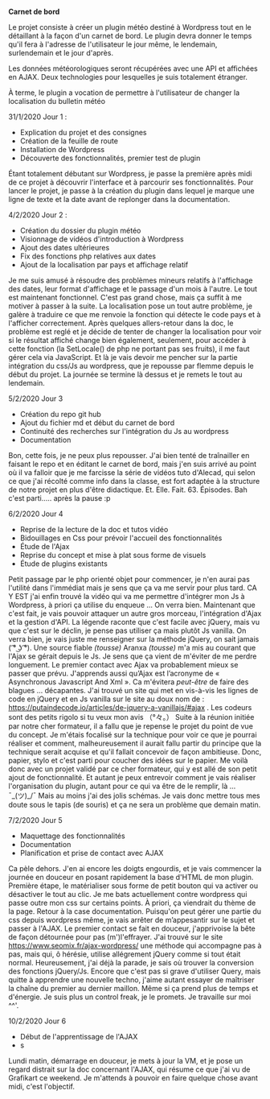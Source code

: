 **Carnet de bord**

Le projet consiste à créer un plugin météo destiné à Wordpress tout en le détaillant à la façon d'un carnet de bord. Le plugin devra donner le temps qu'il fera à l'adresse de l'utilisateur le jour même, le lendemain, surlendemain et le jour d'après.

Les données météorologiques seront récupérées avec une API et affichées en AJAX. Deux technologies pour lesquelles je suis totalement étranger.

À terme, le plugin a vocation de permettre à l'utilisateur de changer la localisation du bulletin météo 

31/1/2020
Jour 1 : 

 - Explication du projet et des consignes
 - Création de la feuille de route
 - Installation de Wordpress
 - Découverte des fonctionnalités, premier test de plugin
 
 Étant totalement débutant sur Wordpress, je passe la première après midi de ce projet à découvrir l'interface et à parcourir ses fonctionnalités.  Pour lancer le projet, je passe à la création du plugin dans lequel je marque une ligne de texte et la date avant de replonger dans la documentation.

4/2/2020
Jour 2 :

 - Création du dossier du plugin météo
 - Visionnage de vidéos d'introduction à Wordpress
 - Ajout des dates ultérieures 
 - Fix des fonctions php relatives aux dates
 - Ajout de la localisation par pays et affichage relatif
 
 Je me suis amusé à résoudre des problèmes mineurs relatifs à l'affichage des dates, leur format d'affichage et le passage d'un mois à l'autre. Le tout est maintenant fonctionnel. C'est pas grand chose, mais ça suffit à me motiver à passer à la suite.
La localisation pose un tout autre problème, je galère à traduire ce que me renvoie la fonction qui détecte le code pays et à l'afficher correctement. Après quelques allers-retour dans la doc, le problème est reglé et je décide de tenter de changer la localisation pour voir si le résultat affiché change bien également, seulement, pour accéder à cette fonction (la SetLocale() de php ne portant pas ses fruits), il me faut gérer cela via JavaScript. 
Et là je vais devoir me pencher sur la partie intégration du css/Js au wordpress, que je repousse par flemme depuis le début du projet. La journée se termine là dessus et je remets le tout au lendemain.

5/2/2020
Jour 3

 - Création du repo git hub
 - Ajout du fichier md et début du carnet de bord
 - Continuité des recherches sur l'intégration du Js  au wordpress
 - Documentation

Bon, cette fois, je ne peux plus repousser. J'ai bien tenté de traînailler en faisant le repo et en éditant le carnet de bord, mais j'en suis arrivé au point où il va falloir que je me farcisse la série de vidéos tuto d'Alecad, qui selon ce que j'ai récolté comme info dans la classe, est fort adaptée à la structure de notre projet en plus d'être didactique.
Et. Elle. Fait. 63. Épisodes.
Bah c'est parti..... après la pause :p

6/2/2020
Jour 4

 - Reprise de la lecture de la doc et tutos vidéo
 - Bidouillages en Css pour prévoir l'accueil des fonctionnalités
 - Étude de l'Ajax
 - Reprise du concept et mise à plat sous forme de visuels
 - Étude de plugins existants

Petit passage par le php orienté objet pour commencer, je n'en aurai pas l'utilité dans l'immédiat mais je sens que ça va me servir pour plus tard.
CA Y EST j'ai enfin trouvé la vidéo qui va me permettre d'intégrer mon Js à Wordpress, à priori ça utilise du enqueue ... On verra bien.
Maintenant que c'est fait, je vais pouvoir attaquer un autre gros morceau, l'intégration d'Ajax et la gestion d'API. La légende raconte que c'est facile avec jQuery, mais vu que c'est sur le déclin, je pense pas utiliser ça mais plutôt Js vanilla. On verra bien, je vais juste me renseigner sur la méthode jQuery, on sait jamais ( ͡° ͜ʖ ͡°).
Une source fiable *(tousse)* Aranxa *(tousse)* m'a mis au courant que l'Ajax se gérait depuis le Js. Je sens que ça vient de m'éviter de me perdre longuement. Le premier contact avec Ajax va probablement mieux se passer que prévu.
J'apprends aussi qu’Ajax est l’acronyme de « Asynchronous Javascript And Xml ». Ca m'évitera *peut-être* de faire des blagues ... décapantes.
J'ai trouvé un site qui met en vis-à-vis les lignes de code en jQuery et en Js vanilla sur le site au doux nom de : https://putaindecode.io/articles/de-jquery-a-vanillajs/#ajax . Les codeurs sont des petits rigolo si tu veux mon avis  （°々。）
Suite à la réunion initiée par notre cher formateur, il a fallu que je repense le projet du point de vue du concept. Je m'étais focalisé sur la technique pour voir ce que je pourrai réaliser et comment, malheureusement il aurait fallu partir du principe que la technique serait acquise et qu'il fallait concevoir de façon ambitieuse. Donc, papier, stylo et c'est parti pour coucher des idées sur le papier. 
Me voilà donc avec un projet validé par ce cher formateur, qui y est allé de son petit ajout de fonctionnalité. Et autant je peux entrevoir comment je vais réaliser l'organisation du plugin, autant pour ce qui va être de le remplir, là ...  ¯\_(ツ)_/¯
Mais au moins j'ai des jolis schémas. Je vais donc mettre tous mes doute sous le tapis (de souris) et ça ne sera un problème que demain matin.

7/2/2020
Jour 5

 - Maquettage des fonctionnalités
 - Documentation 
 - Planification et prise de contact avec AJAX

Ca pèle dehors. J'en ai encore les doigts engourdis, et je vais commencer la journée en douceur en posant rapidement la base d'HTML de mon plugin. Première étape, le matérialiser sous forme de petit bouton qui va activer ou désactiver le tout au clic.
Je me bats actuellement contre wordpress qui passe outre mon css sur certains points.  À priori, ça viendrait du thème de la page. Retour à la case documentation. Puisqu'on peut gérer une partie du css depuis wordpress même, je vais arrêter de m’appesantir sur le sujet et passer à l'AJAX.
Le premier contact se fait en douceur, j'apprivoise la bête de façon détournée pour pas (m')l'effrayer. J'ai trouvé sur le site https://www.seomix.fr/ajax-wordpress/ une méthode qui accompagne pas à pas, mais qui, ô hérésie, utilise allégrement jQuery comme si tout était normal. Heureusement, j'ai déjà la parade, je sais où trouver la conversion des fonctions jQuery/Js. Encore que c'est pas si grave d'utiliser Query, mais quitte à apprendre une nouvelle techno, j'aime autant essayer de maîtriser la chaîne du premier au dernier maillon. Même si ça prend plus de temps et d'énergie. Je suis plus un control freak, je le promets. Je travaille sur moi ^^'.

10/2/2020
Jour 6

 - Début de l'apprentissage de l'AJAX
 - s

Lundi matin, démarrage en douceur, je mets à jour la VM, et je pose un regard distrait sur la doc concernant l'AJAX,  qui résume ce que j'ai vu de Grafikart ce weekend. Je m'attends à pouvoir en faire quelque chose avant midi, c'est l'objectif.

<!--stackedit_data:
eyJoaXN0b3J5IjpbLTEzOTM4MDk1NjAsOTcxMDkyMTgsMjAxOT
U5NjQ2NiwxMjQ2MjUyNDcxLC0xMjcxMTg0OTczLDE3NzMwNjQy
ODcsLTc0NTk2NTg4MCwtMjA5MjIwMzEzNl19
-->